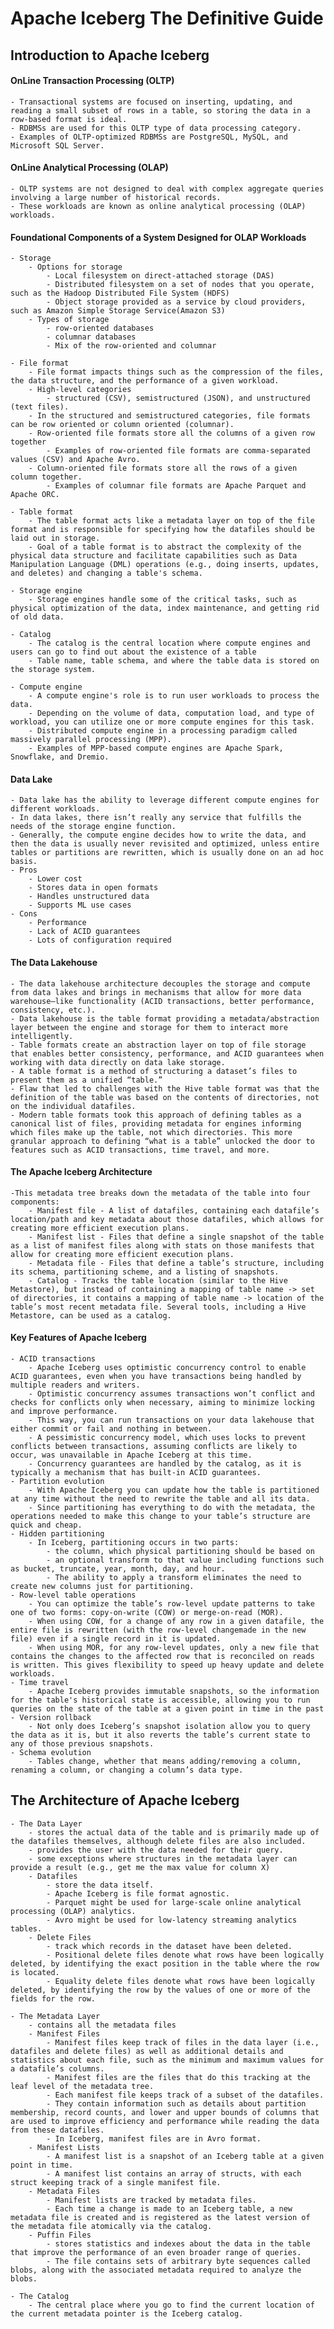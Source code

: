 # Apache Iceberg The Definitive Guide

## Introduction to Apache Iceberg

#### OnLine Transaction Processing (OLTP)

    - Transactional systems are focused on inserting, updating, and reading a small subset of rows in a table, so storing the data in a row-based format is ideal.
    - RDBMSs are used for this OLTP type of data processing category. 
    - Examples of OLTP-optimized RDBMSs are PostgreSQL, MySQL, and Microsoft SQL Server.

#### OnLine Analytical Processing (OLAP)

    - OLTP systems are not designed to deal with complex aggregate queries involving a large number of historical records. 
    - These workloads are known as online analytical processing (OLAP) workloads.

#### Foundational Components of a System Designed for OLAP Workloads

    - Storage
        - Options for storage 
            - Local filesystem on direct-attached storage (DAS)
            - Distributed filesystem on a set of nodes that you operate, such as the Hadoop Distributed File System (HDFS)
            - Object storage provided as a service by cloud providers, such as Amazon Simple Storage Service(Amazon S3)
        - Types of storage 
            - row-oriented databases 
            - columnar databases
            - Mix of the row-oriented and columnar

    - File format
        - File format impacts things such as the compression of the files, the data structure, and the performance of a given workload.       
        - High-level categories
            - structured (CSV), semistructured (JSON), and unstructured (text files).      
        - In the structured and semistructured categories, file formats can be row oriented or column oriented (columnar).   
        - Row-oriented file formats store all the columns of a given row together 
            - Examples of row-oriented file formats are comma-separated values (CSV) and Apache Avro. 
        - Column-oriented file formats store all the rows of a given column together. 
            - Examples of columnar file formats are Apache Parquet and Apache ORC.

    - Table format
        - The table format acts like a metadata layer on top of the file format and is responsible for specifying how the datafiles should be laid out in storage.
        - Goal of a table format is to abstract the complexity of the physical data structure and facilitate capabilities such as Data Manipulation Language (DML) operations (e.g., doing inserts, updates, and deletes) and changing a table's schema.

    - Storage engine
        - Storage engines handle some of the critical tasks, such as physical optimization of the data, index maintenance, and getting rid of old data.

    - Catalog
        - The catalog is the central location where compute engines and users can go to find out about the existence of a table
        - Table name, table schema, and where the table data is stored on the storage system.

    - Compute engine
        - A compute engine's role is to run user workloads to process the data. 
        - Depending on the volume of data, computation load, and type of workload, you can utilize one or more compute engines for this task.
        - Distributed compute engine in a processing paradigm called massively parallel processing (MPP). 
        - Examples of MPP-based compute engines are Apache Spark, Snowflake, and Dremio.

#### Data Lake
    - Data lake has the ability to leverage different compute engines for different workloads.
    - In data lakes, there isn’t really any service that fulfills the needs of the storage engine function. 
    - Generally, the compute engine decides how to write the data, and then the data is usually never revisited and optimized, unless entire tables or partitions are rewritten, which is usually done on an ad hoc basis.
    - Pros
        - Lower cost
        - Stores data in open formats
        - Handles unstructured data
        - Supports ML use cases
    - Cons
        - Performance
        - Lack of ACID guarantees
        - Lots of configuration required

#### The Data Lakehouse
    - The data lakehouse architecture decouples the storage and compute from data lakes and brings in mechanisms that allow for more data warehouse–like functionality (ACID transactions, better performance, consistency, etc.).
    - Data lakehouse is the table format providing a metadata/abstraction layer between the engine and storage for them to interact more intelligently.
    - Table formats create an abstraction layer on top of file storage that enables better consistency, performance, and ACID guarantees when working with data directly on data lake storage.
    - A table format is a method of structuring a dataset’s files to present them as a unified “table.”
    - Flaw that led to challenges with the Hive table format was that the definition of the table was based on the contents of directories, not on the individual datafiles.
    - Modern table formats took this approach of defining tables as a canonical list of files, providing metadata for engines informing which files make up the table, not which directories. This more granular approach to defining “what is a table” unlocked the door to features such as ACID transactions, time travel, and more.

#### The Apache Iceberg Architecture
    -This metadata tree breaks down the metadata of the table into four components:
        - Manifest file - A list of datafiles, containing each datafile’s location/path and key metadata about those datafiles, which allows for creating more efficient execution plans.
        - Manifest list - Files that define a single snapshot of the table as a list of manifest files along with stats on those manifests that allow for creating more efficient execution plans.
        - Metadata file - Files that define a table’s structure, including its schema, partitioning scheme, and a listing of snapshots.
        - Catalog - Tracks the table location (similar to the Hive Metastore), but instead of containing a mapping of table name -> set of directories, it contains a mapping of table name -> location of the table’s most recent metadata file. Several tools, including a Hive Metastore, can be used as a catalog.

#### Key Features of Apache Iceberg
    - ACID transactions
        - Apache Iceberg uses optimistic concurrency control to enable ACID guarantees, even when you have transactions being handled by multiple readers and writers.
        - Optimistic concurrency assumes transactions won’t conflict and checks for conflicts only when necessary, aiming to minimize locking and improve performance.
        - This way, you can run transactions on your data lakehouse that either commit or fail and nothing in between.
        - A pessimistic concurrency model, which uses locks to prevent conflicts between transactions, assuming conflicts are likely to occur, was unavailable in Apache Iceberg at this time.
        - Concurrency guarantees are handled by the catalog, as it is typically a mechanism that has built-in ACID guarantees.
    - Partition evolution
        - With Apache Iceberg you can update how the table is partitioned at any time without the need to rewrite the table and all its data. 
        - Since partitioning has everything to do with the metadata, the operations needed to make this change to your table’s structure are quick and cheap.
    - Hidden partitioning
        - In Iceberg, partitioning occurs in two parts: 
            - the column, which physical partitioning should be based on 
            - an optional transform to that value including functions such as bucket, truncate, year, month, day, and hour. 
            - The ability to apply a transform eliminates the need to create new columns just for partitioning.
    - Row-level table operations
        - You can optimize the table’s row-level update patterns to take one of two forms: copy-on-write (COW) or merge-on-read (MOR). 
        - When using COW, for a change of any row in a given datafile, the entire file is rewritten (with the row-level changemade in the new file) even if a single record in it is updated. 
        - When using MOR, for any row-level updates, only a new file that contains the changes to the affected row that is reconciled on reads is written. This gives flexibility to speed up heavy update and delete workloads.
    - Time travel 
        - Apache Iceberg provides immutable snapshots, so the information for the table's historical state is accessible, allowing you to run queries on the state of the table at a given point in time in the past
    - Version rollback
        - Not only does Iceberg’s snapshot isolation allow you to query the data as it is, but it also reverts the table’s current state to any of those previous snapshots.
    - Schema evolution
        - Tables change, whether that means adding/removing a column, renaming a column, or changing a column’s data type.


## The Architecture of Apache Iceberg
    - The Data Layer
        - stores the actual data of the table and is primarily made up of the datafiles themselves, although delete files are also included. 
        - provides the user with the data needed for their query.
        - some exceptions where structures in the metadata layer can provide a result (e.g., get me the max value for column X)
        - Datafiles 
            - store the data itself. 
            - Apache Iceberg is file format agnostic.
            - Parquet might be used for large-scale online analytical processing (OLAP) analytics. 
            - Avro might be used for low-latency streaming analytics tables.
        - Delete Files
            - track which records in the dataset have been deleted.
            - Positional delete files denote what rows have been logically deleted, by identifying the exact position in the table where the row is located.
            - Equality delete files denote what rows have been logically deleted, by identifying the row by the values of one or more of the fields for the row.

    - The Metadata Layer
        - contains all the metadata files
        - Manifest Files
            - Manifest files keep track of files in the data layer (i.e., datafiles and delete files) as well as additional details and statistics about each file, such as the minimum and maximum values for a datafile’s columns.
            - Manifest files are the files that do this tracking at the leaf level of the metadata tree.
            - Each manifest file keeps track of a subset of the datafiles. 
            - They contain information such as details about partition membership, record counts, and lower and upper bounds of columns that are used to improve efficiency and performance while reading the data from these datafiles.
            - In Iceberg, manifest files are in Avro format.
        - Manifest Lists
            - A manifest list is a snapshot of an Iceberg table at a given point in time.
            - A manifest list contains an array of structs, with each struct keeping track of a single manifest file.
        - Metadata Files
            - Manifest lists are tracked by metadata files.
            - Each time a change is made to an Iceberg table, a new metadata file is created and is registered as the latest version of the metadata file atomically via the catalog.
        - Puffin Files
            - stores statistics and indexes about the data in the table that improve the performance of an even broader range of queries.
            - The file contains sets of arbitrary byte sequences called blobs, along with the associated metadata required to analyze the blobs.

    - The Catalog
        - The central place where you go to find the current location of the current metadata pointer is the Iceberg catalog.
